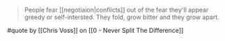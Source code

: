 > People fear [[negotiaion|conflicts]] out of the fear they'll appear greedy or self-intersted.  They fold, grow bitter and they grow apart.

#quote by [[Chris Voss]] on [[0 - Never Split The Difference]]